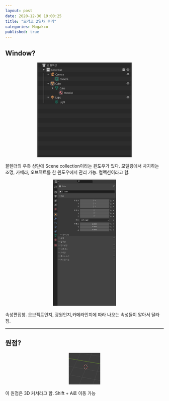 ```yaml
---
layout: post
date: 2020-12-30 19:00:25
title: "모각코 2일차 후기"
categories: Mogakco
published: true
---
```


## Window?

<center><img src="/assets/images/2020-12-30-19-44-34.png" width="300" height="300" alt="outliner"/></center>

블렌더의 우측 상단에 Scene collection이라는 윈도우가 있다. 모델링에서 차지하는 조명, 카메라, 오브젝트를 한 윈도우에서 관리 가능. 컬렉션이라고 함.

<center><img src="/assets/images/2020-12-30-19-52-41.png" width="200" height="400" alt="prop select"/></center>

속성편집창. 오브젝트인지, 광원인지,카메라인지에 따라 나오는 속성들이 알아서 달라짐.

---
## 원점?

<center><img src="/assets/images/2020-12-30-20-03-41.png" width="100" height="100" alt="prop select"/></center>

이 원점은 3D 커서라고 함. Shift + A로 이동 가능
